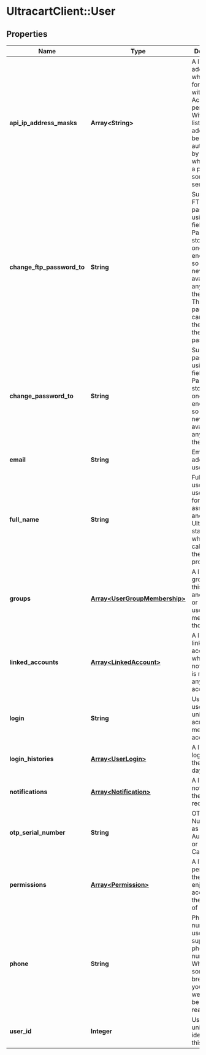 # UltracartClient::User

## Properties
Name | Type | Description | Notes
------------ | ------------- | ------------- | -------------
**api_ip_address_masks** | **Array&lt;String&gt;** | A list of IP addresses whitelisted for any user with API Access permission.  Without this list, each ip address must be authenticated by a user, which can be a pain for some servers. | [optional] 
**change_ftp_password_to** | **String** | Supply a new FTP password using this field.  Password are stored using one-way encryption, so they are never available anywhere in the system.  The FTP password cannot be the same as the normal password. | [optional] 
**change_password_to** | **String** | Supply a new password using this field.  Password are stored using one-way encryption, so they are never available anywhere in the system. | [optional] 
**email** | **String** | Email address of user | [optional] 
**full_name** | **String** | Full name of user.  This is used solely for human assistance and so the UltraCart staff knows who they are calling when there is a problem. | [optional] 
**groups** | [**Array&lt;UserGroupMembership&gt;**](UserGroupMembership.md) | A list of groups for this merchant and whether or not this user is a member of those groups. | [optional] 
**linked_accounts** | [**Array&lt;LinkedAccount&gt;**](LinkedAccount.md) | A list of linked accounts and whether or not this user is mirrored to any of those accounts. | [optional] 
**login** | **String** | User name of user.  Must be unique across a merchant account. | [optional] 
**login_histories** | [**Array&lt;UserLogin&gt;**](UserLogin.md) | A list of user logins over the past 90 days | [optional] 
**notifications** | [**Array&lt;Notification&gt;**](Notification.md) | A list of notifications the user receives. | [optional] 
**otp_serial_number** | **String** | OTP Serial Number such as Google Authenticator or Crypto Card. | [optional] 
**permissions** | [**Array&lt;Permission&gt;**](Permission.md) | A list of permissions the user enjoys for accessing the backend of UltraCart. | [optional] 
**phone** | **String** | Phone number of user.  Please supply a valid phone number.  When something breaks on your account, we need to be able to reach you. | [optional] 
**user_id** | **Integer** | User id is a unique identifier for this user | [optional] 



